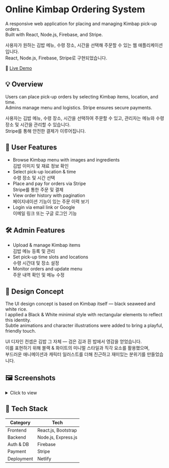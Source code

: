 # Online Kimbap Ordering System

A responsive web application for placing and managing Kimbap pick-up orders. <br />
Built with React, Node.js, Firebase, and Stripe.

사용자가 원하는 김밥 메뉴, 수령 장소, 시간을 선택해 주문할 수 있는 웹 애플리케이션입니다. <br />
React, Node.js, Firebase, Stripe로 구현되었습니다.

🔗 [Live Demo](https://elly-kimbap.netlify.app/)

## 💡 Overview

Users can place pick-up orders by selecting Kimbap items, location, and time. <br />
Admins manage menu and logistics. Stripe ensures secure payments.

사용자는 김밥 메뉴, 수령 장소, 시간을 선택하여 주문할 수 있고, 관리자는 메뉴와 수령 장소 및 시간을 관리할 수 있습니다. <br />
Stripe를 통해 안전한 결제가 이루어집니다.

## 👤 User Features

- Browse Kimbap menu with images and ingredients <br />
  김밥 이미지 및 재료 정보 확인
- Select pick-up location & time <br />
  수령 장소 및 시간 선택
- Place and pay for orders via Stripe <br />
  Stripe를 통한 주문 및 결제
- View order history with pagination <br />
  페이지네이션 기능이 있는 주문 이력 보기
- Login via email link or Google <br />
  이메일 링크 또는 구글 로그인 기능

## 🛠 Admin Features

- Upload & manage Kimbap items <br />
  김밥 메뉴 등록 및 관리
- Set pick-up time slots and locations <br />
  수령 시간대 및 장소 설정
- Monitor orders and update menu <br />
  주문 내역 확인 및 메뉴 수정

## 🎨 Design Concept

The UI design concept is based on Kimbap itself — black seaweed and white rice. <br />
I applied a Black & White minimal style with rectangular elements to reflect this identity. <br />
Subtle animations and character illustrations were added to bring a playful, friendly touch.

UI 디자인 컨셉은 김밥 그 자체 — 검은 김과 흰 밥에서 영감을 얻었습니다. <br />
이를 표현하기 위해 블랙 & 화이트의 미니멀 스타일과 직각 요소를 활용했으며, <br />
부드러운 애니메이션과 캐릭터 일러스트를 더해 친근하고 재미있는 분위기를 만들었습니다.

## 🖼 Screenshots

<details>
<summary>Click to view</summary>

![Main Page](/images/main_page.png)
![Order Page](/images/menu_page.png)
![Payment Page](/images/payment_page.png)
![Order History](/images/history_page.png)
![Admin Management](/images/management_page.png)

</details>

## 🧰 Tech Stack

| Category   | Tech                |
| ---------- | ------------------- |
| Frontend   | React.js, Bootstrap |
| Backend    | Node.js, Express.js |
| Auth & DB  | Firebase            |
| Payment    | Stripe              |
| Deployment | Netlify             |
